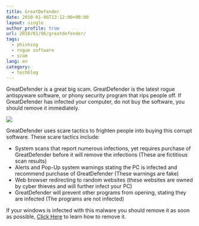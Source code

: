 ```yaml
---
title: GreatDefender
date: 2010-01-06T13:12:00+00:00
layout: single
author_profile: true
url: 2010/01/06/greatdefender/
tags:
  - phishing
  - rogue software
  - scam
lang: en
category: 
  - techblog
---
```

GreatDefender is a great big scam. GreatDefender is the latest rogue antispyware software, or phony security program that rips people off. If GreatDefender has infected your computer, do not buy the software, you should remove it immediately.

[![](http://3.bp.blogspot.com/_vaUVXcmC3OI/S0SEbpV-wJI/AAAAAAAAAiQ/KcqY6F2siCM/s640/GreatDefender_GUI.jpg)](http://3.bp.blogspot.com/_vaUVXcmC3OI/S0SEbpV-wJI/AAAAAAAAAiQ/KcqY6F2siCM/s1600-h/GreatDefender_GUI.jpg)

GreatDefender uses scare tactics to frighten people into buying this corrupt software. These scare tactics include:

  * System scans that report numerous infections, yet requires purchase of GreatDefender before it will remove the infections (These are fictitious scan results)
  * Alerts and Pop-Up system warnings stating the PC is infected and recommend purchase of GreatDefender (These warnings are fake)
  * Web browser redirecting to random websites (these websites are owned by cyber thieves and will further infect your PC)
  * GreatDefender will prevent other programs from opening, stating they are infected (The programs are not infected)

If your windows is infected with this malware you should remove it as soon as possible, [Click Here](/knowledge-base/malware/removal/) to learn how to remove it.